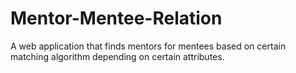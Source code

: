 # Mentor-Mentee-Relation
A web application that finds mentors for mentees based on certain matching algorithm depending on certain attributes.
